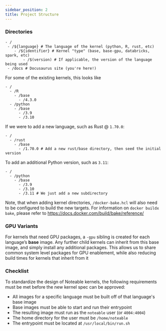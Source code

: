 ```yaml
---
sidebar_position: 2
title: Project Structure
---
```


### Directories

```
- /
 - /${language} # The language of the kernel (python, R, rust, etc)
    - /${identifier} # Kernel "type" (base, base-gpu, databricks, spark, etc)
        - /$(version) # If applicable, the version of the language being used
 - /docs # Docusaurus site (you're here!)
```

For some of the existing kernels, this looks like
```
- /
  - /R
    - /base
      - /4.3.0
  - /python
    - /base
      - /3.9
      - /3.10
```

If we were to add a new language, such as Rust @ `1.70.0`:
```
- /
  - /rust
    - /base
      - /1.70.0 # Add a new rust/base directory, then seed the initial version
```

To add an additional Python version, such as `3.11`:
```
- /
  - /python
    - /base
      - /3.9
      - /3.10
      - /3.11 # We just add a new subdirectory
```

Note, that when adding kernel directories, `/docker-bake.hcl` will also need to be
configured to build the new targets. For information on `docker buildx bake`, please refer to https://docs.docker.com/build/bake/reference/

### GPU Variants

For kernels that need GPU packages, a `-gpu` sibling is created for each language’s **base** image.
Any further child kernels can inherit from this base image, and simply install any additional packages.
This allows us to share common system level packages for GPU enablement, while also reducing build times
for kernels that inherit from it

### Checklist

To standardize the design of Noteable kernels, the following requirements must be met before the new kernel spec
can be approved:

- All images for a specific language must be built off of that language's base image
- Base images must be able to start and run their entrypoint
- The resulting image must run as the `noteable` user (or `4004:4004`)
- The home directory for the user must be `/home/noteable`
- The entrypoint must be located at `/usr/local/bin/run.sh`
